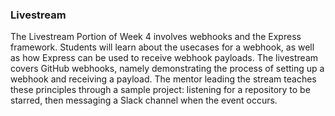 ### Livestream

The Livestream Portion of Week 4 involves webhooks and the Express framework.  Students will learn about the usecases for a webhook, as well as how Express can be used to receive webhook payloads. The livestream covers GitHub webhooks, namely demonstrating the process of setting up a webhook and receiving a payload. The mentor leading the stream teaches these principles through a sample project: listening for a repository to be starred, then messaging a Slack channel when the event occurs.
